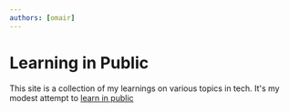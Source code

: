 ```yaml
---
authors: [omair]
---
```


# Learning in Public

This site is a collection of my learnings on various topics in tech. It's my modest attempt
to [learn in public](https://www.swyx.io/learn-in-public/)  